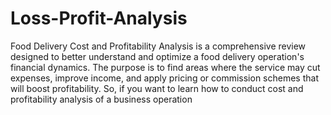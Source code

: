 # Loss-Profit-Analysis
Food Delivery Cost and Profitability Analysis is a comprehensive review designed to better understand and optimize a food delivery operation's financial dynamics.
The purpose is to find areas where the service may cut expenses, improve income, and apply pricing or commission schemes that will boost profitability. So, if you want to learn how to conduct cost and profitability analysis of a business operation

